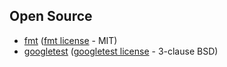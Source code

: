 ## Open Source
- [fmt](https://github.com/fmtlib/fmt) ([fmt license](https://github.com/fmtlib/fmt/blob/master/LICENSE.rst) - MIT)
- [googletest](https://github.com/google/googletest) ([googletest license](https://github.com/google/googletest/blob/master/LICENSE) - 3-clause BSD)
